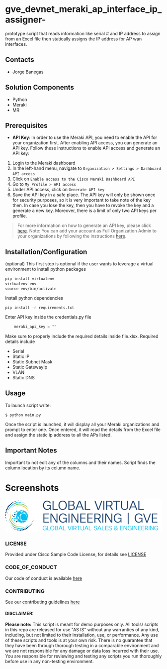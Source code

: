 # gve_devnet_meraki_ap_interface_ip_assigner-
prototype script that reads information like serial # and IP address to assign from an Excel file then statically assigns the IP address for AP wan interfaces. 


## Contacts
* Jorge Banegas

## Solution Components
* Python
* Meraki
* MR

## Prerequisites
- **API Key**: In order to use the Meraki API, you need to enable the API for your organization first. After enabling API access, you can generate an API key. Follow these instructions to enable API access and generate an API key:
1. Login to the Meraki dashboard
2. In the left-hand menu, navigate to `Organization > Settings > Dashboard API access`
3. Click on `Enable access to the Cisco Meraki Dashboard API`
4. Go to `My Profile > API access`
5. Under API access, click on `Generate API key`
6. Save the API key in a safe place. The API key will only be shown once for security purposes, so it is very important to take note of the key then. In case you lose the key, then you have to revoke the key and a generate a new key. Moreover, there is a limit of only two API keys per profile.

> For more information on how to generate an API key, please click [here](https://developer.cisco.com/meraki/api-v1/#!authorization/authorization). 
> Note: You can add your account as Full Organization Admin to your organizations by following the instructions [here](https://documentation.meraki.com/General_Administration/Managing_Dashboard_Access/Managing_Dashboard_Administrators_and_Permissions).


## Installation/Configuration

(optional) This first step is optional if the user wants to leverage a virtual environment to install python packages

```shell
pip install virtualenv
virtualenv env
source env/bin/activate
```

Install python dependencies 

```shell
pip install -r requirements.txt
```

Enter API key inside the credentials.py file

```python
    meraki_api_key = ""
```

Make sure to properly include the required details inside file.xlsx. 
Required details include 
- Serial
- Static IP
- Static Subnet Mask
- Static GatewayIp 
- VLAN
- Static DNS

## Usage

To launch script write:


    $ python main.py

Once the script is launched, it will display all your Meraki organizations and prompt to enter one. Once entered, it will read the details from the Excel file and assign the static ip address to all the APs listed.

## Important Notes
Important to not edit any of the columns and their names. Script finds the column location by its column name. 

# Screenshots

![/IMAGES/0image.png](/IMAGES/0image.png)

### LICENSE

Provided under Cisco Sample Code License, for details see [LICENSE](LICENSE.md)

### CODE_OF_CONDUCT

Our code of conduct is available [here](CODE_OF_CONDUCT.md)

### CONTRIBUTING

See our contributing guidelines [here](CONTRIBUTING.md)

#### DISCLAIMER:
<b>Please note:</b> This script is meant for demo purposes only. All tools/ scripts in this repo are released for use "AS IS" without any warranties of any kind, including, but not limited to their installation, use, or performance. Any use of these scripts and tools is at your own risk. There is no guarantee that they have been through thorough testing in a comparable environment and we are not responsible for any damage or data loss incurred with their use.
You are responsible for reviewing and testing any scripts you run thoroughly before use in any non-testing environment.